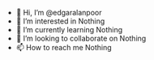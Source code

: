 - 👋 Hi, I’m @edgaralanpoor
- 👀 I’m interested in Nothing
- 🌱 I’m currently learning Nothing
- 💞️ I’m looking to collaborate on Nothing
- 📫 How to reach me Nothing

<!---
edgaralanpoor/edgaralanpoor is a ✨ special ✨ repository because its `README.md` (this file) appears on your GitHub profile.
You can click the Preview link to take a look at your changes.
--->

